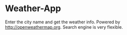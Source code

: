 # Weather-App
Enter the city name and get the weather info. Powered by http://openweathermap.org. Search engine is very flexible.
